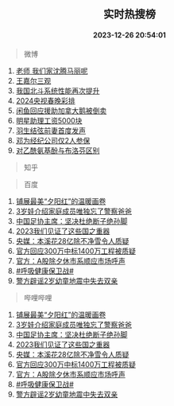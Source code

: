 <div align="center"><h2>实时热搜榜</h2><h4>2023-12-26 20:54:01</h4></div>

> 微博  

1. [老师 我们家沈腾马丽呢](https://s.weibo.com/weibo?q=%E8%80%81%E5%B8%88%20%E6%88%91%E4%BB%AC%E5%AE%B6%E6%B2%88%E8%85%BE%E9%A9%AC%E4%B8%BD%E5%91%A2&t=31&band_rank=1&Refer=top)<br />
2. [王嘉尔三观](https://s.weibo.com/weibo?q=%E7%8E%8B%E5%98%89%E5%B0%94%E4%B8%89%E8%A7%82&t=31&band_rank=2&Refer=top)<br />
3. [我国北斗系统性能再次提升](https://s.weibo.com/weibo?q=%23%E6%88%91%E5%9B%BD%E5%8C%97%E6%96%97%E7%B3%BB%E7%BB%9F%E6%80%A7%E8%83%BD%E5%86%8D%E6%AC%A1%E6%8F%90%E5%8D%87%23&t=31&band_rank=3&Refer=top)<br />
4. [2024央视春晚彩排](https://s.weibo.com/weibo?q=%232024%E5%A4%AE%E8%A7%86%E6%98%A5%E6%99%9A%E5%BD%A9%E6%8E%92%23&t=31&band_rank=4&Refer=top)<br />
5. [闲鱼回应援助加拿大鹅被倒卖](https://s.weibo.com/weibo?q=%23%E9%97%B2%E9%B1%BC%E5%9B%9E%E5%BA%94%E6%8F%B4%E5%8A%A9%E5%8A%A0%E6%8B%BF%E5%A4%A7%E9%B9%85%E8%A2%AB%E5%80%92%E5%8D%96%23&t=31&band_rank=5&Refer=top)<br />
6. [明星助理工资5000块](https://s.weibo.com/weibo?q=%E6%98%8E%E6%98%9F%E5%8A%A9%E7%90%86%E5%B7%A5%E8%B5%845000%E5%9D%97&t=31&band_rank=6&Refer=top)<br />
7. [羽生结弦前妻首度发声](https://s.weibo.com/weibo?q=%23%E7%BE%BD%E7%94%9F%E7%BB%93%E5%BC%A6%E5%89%8D%E5%A6%BB%E9%A6%96%E5%BA%A6%E5%8F%91%E5%A3%B0%23&t=31&band_rank=7&Refer=top)<br />
8. [邓为经纪公司仅2人参保](https://s.weibo.com/weibo?q=%23%E9%82%93%E4%B8%BA%E7%BB%8F%E7%BA%AA%E5%85%AC%E5%8F%B8%E4%BB%852%E4%BA%BA%E5%8F%82%E4%BF%9D%23&t=31&band_rank=8&Refer=top)<br />
9. [对乙酰氨基酚与布洛芬区别](https://s.weibo.com/weibo?q=%E5%AF%B9%E4%B9%99%E9%85%B0%E6%B0%A8%E5%9F%BA%E9%85%9A%E4%B8%8E%E5%B8%83%E6%B4%9B%E8%8A%AC%E5%8C%BA%E5%88%AB&t=31&band_rank=9&Refer=top)<br />

> 知乎  


> 百度  

1. [铺展最美“夕阳红”的温暖画卷](https://www.baidu.com/s?wd=%E9%93%BA%E5%B1%95%E6%9C%80%E7%BE%8E%E2%80%9C%E5%A4%95%E9%98%B3%E7%BA%A2%E2%80%9D%E7%9A%84%E6%B8%A9%E6%9A%96%E7%94%BB%E5%8D%B7&sa=fyb_news&rsv_dl=fyb_news)<br />
2. [3岁娃介绍家庭成员唯独忘了警察爸爸](https://www.baidu.com/s?wd=3%E5%B2%81%E5%A8%83%E4%BB%8B%E7%BB%8D%E5%AE%B6%E5%BA%AD%E6%88%90%E5%91%98%E5%94%AF%E7%8B%AC%E5%BF%98%E4%BA%86%E8%AD%A6%E5%AF%9F%E7%88%B8%E7%88%B8&sa=fyb_news&rsv_dl=fyb_news)<br />
3. [中国足协主席：坚决杜绝断子绝孙脚](https://www.baidu.com/s?wd=%E4%B8%AD%E5%9B%BD%E8%B6%B3%E5%8D%8F%E4%B8%BB%E5%B8%AD%EF%BC%9A%E5%9D%9A%E5%86%B3%E6%9D%9C%E7%BB%9D%E6%96%AD%E5%AD%90%E7%BB%9D%E5%AD%99%E8%84%9A&sa=fyb_news&rsv_dl=fyb_news)<br />
4. [2023我们见证了这些国之重器](https://www.baidu.com/s?wd=2023%E6%88%91%E4%BB%AC%E8%A7%81%E8%AF%81%E4%BA%86%E8%BF%99%E4%BA%9B%E5%9B%BD%E4%B9%8B%E9%87%8D%E5%99%A8&sa=fyb_news&rsv_dl=fyb_news)<br />
5. [央媒：本溪花28亿除不净雪令人质疑](https://www.baidu.com/s?wd=%E5%A4%AE%E5%AA%92%EF%BC%9A%E6%9C%AC%E6%BA%AA%E8%8A%B128%E4%BA%BF%E9%99%A4%E4%B8%8D%E5%87%80%E9%9B%AA%E4%BB%A4%E4%BA%BA%E8%B4%A8%E7%96%91&sa=fyb_news&rsv_dl=fyb_news)<br />
6. [官方回应300万中标1400万工程被质疑](https://www.baidu.com/s?wd=%E5%AE%98%E6%96%B9%E5%9B%9E%E5%BA%94300%E4%B8%87%E4%B8%AD%E6%A0%871400%E4%B8%87%E5%B7%A5%E7%A8%8B%E8%A2%AB%E8%B4%A8%E7%96%91&sa=fyb_news&rsv_dl=fyb_news)<br />
7. [官方：A股除夕休市系顺应市场呼声](https://www.baidu.com/s?wd=%E5%AE%98%E6%96%B9%EF%BC%9AA%E8%82%A1%E9%99%A4%E5%A4%95%E4%BC%91%E5%B8%82%E7%B3%BB%E9%A1%BA%E5%BA%94%E5%B8%82%E5%9C%BA%E5%91%BC%E5%A3%B0&sa=fyb_news&rsv_dl=fyb_news)<br />
8. [#呼吸健康保卫战#](https://www.baidu.com/s?wd=%23%E5%91%BC%E5%90%B8%E5%81%A5%E5%BA%B7%E4%BF%9D%E5%8D%AB%E6%88%98%23&sa=fyb_news&rsv_dl=fyb_news)<br />
9. [警方辟谣2岁幼童地震中失去双亲](https://www.baidu.com/s?wd=%E8%AD%A6%E6%96%B9%E8%BE%9F%E8%B0%A32%E5%B2%81%E5%B9%BC%E7%AB%A5%E5%9C%B0%E9%9C%87%E4%B8%AD%E5%A4%B1%E5%8E%BB%E5%8F%8C%E4%BA%B2&sa=fyb_news&rsv_dl=fyb_news)<br />

> 哔哩哔哩  

1. [铺展最美“夕阳红”的温暖画卷](https://www.baidu.com/s?wd=%E9%93%BA%E5%B1%95%E6%9C%80%E7%BE%8E%E2%80%9C%E5%A4%95%E9%98%B3%E7%BA%A2%E2%80%9D%E7%9A%84%E6%B8%A9%E6%9A%96%E7%94%BB%E5%8D%B7&sa=fyb_news&rsv_dl=fyb_news)<br />
2. [3岁娃介绍家庭成员唯独忘了警察爸爸](https://www.baidu.com/s?wd=3%E5%B2%81%E5%A8%83%E4%BB%8B%E7%BB%8D%E5%AE%B6%E5%BA%AD%E6%88%90%E5%91%98%E5%94%AF%E7%8B%AC%E5%BF%98%E4%BA%86%E8%AD%A6%E5%AF%9F%E7%88%B8%E7%88%B8&sa=fyb_news&rsv_dl=fyb_news)<br />
3. [中国足协主席：坚决杜绝断子绝孙脚](https://www.baidu.com/s?wd=%E4%B8%AD%E5%9B%BD%E8%B6%B3%E5%8D%8F%E4%B8%BB%E5%B8%AD%EF%BC%9A%E5%9D%9A%E5%86%B3%E6%9D%9C%E7%BB%9D%E6%96%AD%E5%AD%90%E7%BB%9D%E5%AD%99%E8%84%9A&sa=fyb_news&rsv_dl=fyb_news)<br />
4. [2023我们见证了这些国之重器](https://www.baidu.com/s?wd=2023%E6%88%91%E4%BB%AC%E8%A7%81%E8%AF%81%E4%BA%86%E8%BF%99%E4%BA%9B%E5%9B%BD%E4%B9%8B%E9%87%8D%E5%99%A8&sa=fyb_news&rsv_dl=fyb_news)<br />
5. [央媒：本溪花28亿除不净雪令人质疑](https://www.baidu.com/s?wd=%E5%A4%AE%E5%AA%92%EF%BC%9A%E6%9C%AC%E6%BA%AA%E8%8A%B128%E4%BA%BF%E9%99%A4%E4%B8%8D%E5%87%80%E9%9B%AA%E4%BB%A4%E4%BA%BA%E8%B4%A8%E7%96%91&sa=fyb_news&rsv_dl=fyb_news)<br />
6. [官方回应300万中标1400万工程被质疑](https://www.baidu.com/s?wd=%E5%AE%98%E6%96%B9%E5%9B%9E%E5%BA%94300%E4%B8%87%E4%B8%AD%E6%A0%871400%E4%B8%87%E5%B7%A5%E7%A8%8B%E8%A2%AB%E8%B4%A8%E7%96%91&sa=fyb_news&rsv_dl=fyb_news)<br />
7. [官方：A股除夕休市系顺应市场呼声](https://www.baidu.com/s?wd=%E5%AE%98%E6%96%B9%EF%BC%9AA%E8%82%A1%E9%99%A4%E5%A4%95%E4%BC%91%E5%B8%82%E7%B3%BB%E9%A1%BA%E5%BA%94%E5%B8%82%E5%9C%BA%E5%91%BC%E5%A3%B0&sa=fyb_news&rsv_dl=fyb_news)<br />
8. [#呼吸健康保卫战#](https://www.baidu.com/s?wd=%23%E5%91%BC%E5%90%B8%E5%81%A5%E5%BA%B7%E4%BF%9D%E5%8D%AB%E6%88%98%23&sa=fyb_news&rsv_dl=fyb_news)<br />
9. [警方辟谣2岁幼童地震中失去双亲](https://www.baidu.com/s?wd=%E8%AD%A6%E6%96%B9%E8%BE%9F%E8%B0%A32%E5%B2%81%E5%B9%BC%E7%AB%A5%E5%9C%B0%E9%9C%87%E4%B8%AD%E5%A4%B1%E5%8E%BB%E5%8F%8C%E4%BA%B2&sa=fyb_news&rsv_dl=fyb_news)<br />
